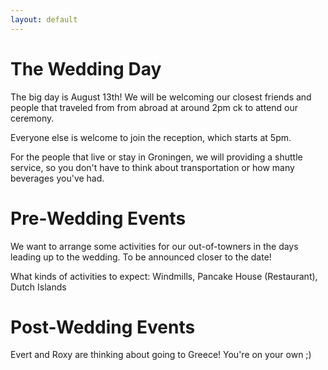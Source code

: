 ```yaml
---
layout: default
---
```


The Wedding Day
===============

The big day is August 13th! We will be welcoming our closest friends and
people that traveled from from abroad at around 2pm ck to attend
our ceremony.

Everyone else is welcome to join the reception, which starts at 5pm.

For the people that live or stay in Groningen, we will providing a shuttle
service, so you don't have to think about transportation or how many
beverages you've had.

Pre-Wedding Events 
==================

We want to arrange some activities for our out-of-towners in the days leading up to the wedding. To be announced closer to the date!

What kinds of activities to expect: Windmills, Pancake House (Restaurant), Dutch Islands

Post-Wedding Events
===================

Evert and Roxy are thinking about going to Greece! You're on your own ;)
